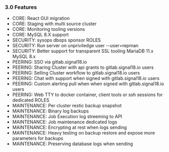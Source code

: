 ### 3.0 Features

* CORE: React GUI migration
* CORE: Staging with multi source cluster
* CORE: Monitoring tooling versions
* CORE: MySQL 8.X support
* SECURITY: sysops dbops sponsor ROLES
* SECURITY: Run server on unpriviledge user --user=repman
* SECURITY: Better support for transparent SSL tooling MariaDB 11.x MySQL 8.x
* PEERING: SSO via gitlab.signal18.io
* PEERING: Sharing Cluster with api grants to gitlab.signal18.io users
* PEERING: Selling Cluster workflow to gitlab.signal18.io users
* PEERING: Chat with support when signed with gitlab.signal18.io users
* PEERING: Custom alerting pull when when signed with gitlab.signal18.io users
* PEERING: Web TTY to docker container, client tools or ssh sessions for dedicated ROLES
* MAINTENANCE: Per cluster restic backup snapshot  
* MAINTENANCE: Binary log backups
* MAINTENANCE: Job Execution log streeming  to API
* MAINTENANCE: Job maintenance dedicated logs
* MAINTENANCE: Encrypting at rest when logs sending
* MAINTENANCE: Heavy testing on backup restore and expose more parameters for backups
* MAINTENANCE: Preserving database logs when sending
